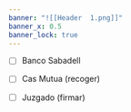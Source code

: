 ```yaml
---
banner: "![[Header  1.png]]"
banner_x: 0.5
banner_lock: true
---
```

- [ ] Banco Sabadell 
- [ ] Cas Mutua (recoger)
- [ ] Juzgado (firmar)

